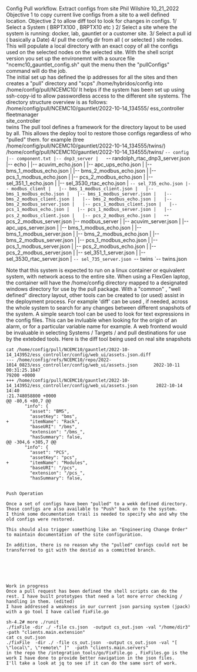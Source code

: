 Config Pull workflow. Extract configs from site
Phil Wilshire
10_21_2022
Objective 1 to copy current live configs from a site to a well defined location.
Objective 2 to allow diff tool to  look for changes in configs.
1/ Select a System ( BRPTX100 , BRPTX10 etc )
2/ Select a site where the system is running:  docker, lab, gauntlet  or a customer site.
3/ Select a pull id ( basically a Date)
4/ pull the config dir from all ( or selected ) site nodes.
This will populate a local directory with an exact copy of all the configs used on the selected nodes on the selected site.
With the shell script version 
you set up the environemnt with  a source file "ncemc10_gauntlet_config.sh"
quit the menu 
then the 
"pullConfigs"  
 command will do the job.  
The initial set up has defined the ip addresses for all the sites and then creates a "pull" directory 
and "scps" /home/hybridos/config into /home/config/pull/NCEMC10/ 
It helps if the system has been set up using ssh-copy-id to allow  passwordless access to the different site systems.
The directory structure overview is as follows:
/home/config/pull/NCEMC10/gauntlet/2022-10-14_134555/
                      ess_controller  
                      fleetmanager  
                      site_controller  
                      twins
The pull tool defines a framework for the directory layout to be used by all.
This allows the deploy tool to restore those configs regardless of who "pulled" them.
for example
(tree /home/config/pull/NCEMC10/gauntlet/2022-10-14_134555/twins/)
/home/config/pull/NCEMC10/gauntlet/2022-10-14_134555/twins/
`-- config
    |-- component.txt
    |-- dnp3_server
    |   `-- randolph_rtac_dnp3_server.json
    |-- echo
    |   |-- acuvim_echo.json
    |   |-- apc_ups_echo.json
    |   |-- bms_1_modbus_echo.json
    |   |-- bms_2_modbus_echo.json
    |   |-- pcs_1_modbus_echo.json
    |   |-- pcs_2_modbus_echo.json
    |   |-- sel_351_1_echo.json
    |   |-- sel_3530_rtac_echo.json
    |   `-- sel_735_echo.json
    |-- modbus_client
    |   |-- bms_1_modbus_client.json
    |   |-- bms_1_modbus_echo.json
    |   |-- bms_1_modbus_server.json
    |   |-- bms_2_modbus_client.json
    |   |-- bms_2_modbus_echo.json
    |   |-- bms_2_modbus_server.json
    |   |-- pcs_1_modbus_client.json
    |   |-- pcs_1_modbus_echo.json
    |   |-- pcs_1_modbus_server.json
    |   |-- pcs_2_modbus_client.json
    |   |-- pcs_2_modbus_echo.json
    |   `-- pcs_2_modbus_server.json
    |-- modbus_server
    |   |-- acuvim_server.json
    |   |-- apc_ups_server.json
    |   |-- bms_1_modbus_echo.json
    |   |-- bms_1_modbus_server.json
    |   |-- bms_2_modbus_echo.json
    |   |-- bms_2_modbus_server.json
    |   |-- pcs_1_modbus_echo.json
    |   |-- pcs_1_modbus_server.json
    |   |-- pcs_2_modbus_echo.json
    |   |-- pcs_2_modbus_server.json
    |   |-- sel_351_1_server.json
    |   |-- sel_3530_rtac_server.json
    |   `-- sel_735_server.json
    `-- twins
        `-- twins.json

Note that this system is expected to run on a linux container or equivalent system, with network acess to the entire site.
When using a FlexGen laptop, the container will have the /home/config directory mapped to a designated windows directory for use by the pull package.
With a "common" , "well defined" directory layout, other tools can be created to (or used) assist in the deployment process.
For example 'diff' can be used , if needed, across the whole system to search for any changes between different snapshots of the system.
A simple search tool can be used to look for text expressions in the config files.
This can be invluable when looking for the origin of an alarm, or for a particular variable name for example.
A web frontend would be invaluable in selecting Systems / Targets / and pull destinations for use by the extebded tools.
Here is the diff tool being used on real site snapshots
```
cat /home/config/pull/NCEMC10/gauntlet/2022-10-14_143952/ess_controller/config/web_ui/assets.json.diff
--- /home/config/refs/NCEMC10/repo/2022-1014_0823/ess_controller/config/web_ui/assets.json      2022-10-11 00:31:25.1847
79200 +0000
+++ /home/config/pull/NCEMC10/gauntlet/2022-10-14_143952/ess_controller/config/web_ui/assets.json       2022-10-14 14:40
:21.748058800 +0000
@@ -80,6 +80,7 @@
       "info": {
         "asset": "BMS",
         "assetKey": "bms",
+        "itemName": "Rack",
         "baseURI": "/bms",
         "extension": "/bms_",
         "hasSummary": false,
@@ -304,6 +305,7 @@
       "info": {
         "asset": "PCS",
         "assetKey": "pcs",
+        "itemName": "Modules",
         "baseURI": "/pcs",
         "extension": "/pcs_",
         "hasSummary": false,


Push Operation

Once a set of configs have been "pulled" to a wekk defined directory. Those configs are also available to "Push" back on to the system.
I think some documentation trail is needed to specify who and why the old configs were restored.

This should also trigger something like an "Engineering Change Order" to maintain documentation of the site configuration.

In addition, there is no reason why the "pulled" configs could not be transferred to git with the destid as a committed branch.






Work in progress
Once a pull request has been defined the shell scripts can do the rest. I have built prototypes that need a lot more error checking / handling in them. (edited) 
I have addressed a weakness in our current json parsing system (jpack) 
with a go tool I have called fixFile.go
 
sh-4.2# more ./runit
./fixFile -dir ./ -file cs.json  -output cs_out.json -val "/home/dir3"  -path "clients.main.extension"
cat cs_out.json
./fixFile  -dir ./ -file cs_out.json  -output cs_out.json -val "[ \"local\", \"remote\" ]"  -path "clients.main.servers"
in the repo the /integration_tools/go/FixFile.go , FixFiles.go is the work I have done to provide better navigation in the json files.
I'll take a look at jq to see if it can do the same sort of work.
